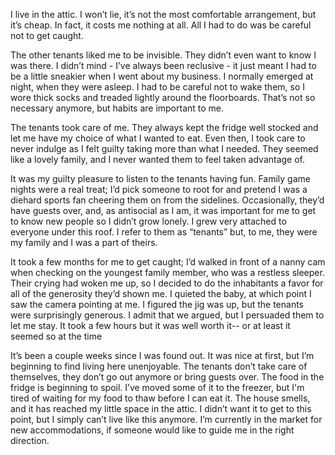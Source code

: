 I live in the attic. I won’t lie, it’s not the most comfortable arrangement, but it’s cheap. In fact, it costs me nothing at all. All I had to do was be careful not to get caught.

The other tenants liked me to be invisible. They didn’t even want to know I was there. I didn’t mind - I’ve always been reclusive - it just meant I had to be a little sneakier when I went about my business. I normally emerged at night, when they were asleep. I had to be careful not to wake them, so I wore thick socks and treaded lightly around the floorboards. That’s not so necessary anymore, but habits are important to me.

The tenants took care of me. They always kept the fridge well stocked and let me have my choice of what I wanted to eat. Even then, I took care to never indulge as I felt guilty taking more than what I needed. They seemed like a lovely family, and I never wanted them to feel taken advantage of.

It was my guilty pleasure to listen to the tenants having fun. Family game nights were a real treat; I’d pick someone to root for and pretend I was a diehard sports fan cheering them on from the sidelines. Occasionally, they’d have guests over, and, as antisocial as I am, it was important for me to get to know new people so I didn’t grow lonely. I grew very attached to everyone under this roof. I refer to them as “tenants” but, to me, they were my family and I was a part of theirs.

It took a few months for me to get caught; I’d walked in front of a nanny cam when checking on the youngest family member, who was a restless sleeper. Their crying had woken me up, so I decided to do the inhabitants a favor for all of the generosity they’d shown me. I quieted the baby, at which point I saw the camera pointing at me. I figured the jig was up, but the tenants were surprisingly generous. I admit that we argued, but I persuaded them to let me stay. It took a few hours but it was well worth it-- or at least it seemed so at the time

It’s been a couple weeks since I was found out. It was nice at first, but I’m beginning to find living here unenjoyable. The tenants don’t take care of themselves, they don’t go out anymore or bring guests over. The food in the fridge is beginning to spoil. I’ve moved some of it to the freezer, but I'm tired of waiting for my food to thaw before I can eat it. The house smells, and it has reached my little space in the attic. I didn’t want it to get to this point, but I simply can’t live like this anymore. I’m currently in the market for new accommodations, if someone would like to guide me in the right direction.